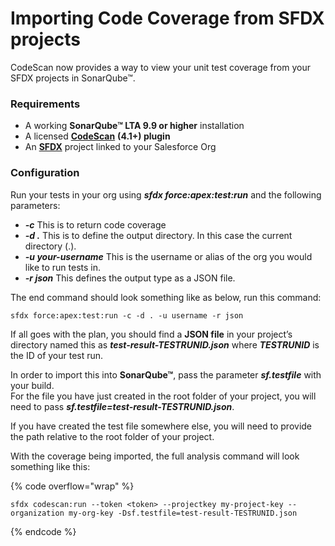 # Importing Code Coverage from SFDX projects

CodeScan now provides a way to view your unit test coverage from your SFDX projects in SonarQube™.

### Requirements <a href="#requirements" id="requirements"></a>

* A working **SonarQube™ LTA 9.9 or higher** installation
* A licensed [**CodeScan**](https://www.codescan.io/) **(4.1+) plugin**
* An [**SFDX**](https://knowledgebase.autorabit.com/codescan/docs/codescan-sfdx-plugin) project linked to your Salesforce Org

### Configuration <a href="#configuration" id="configuration"></a>

Run your tests in your org using _**sfdx force:apex:test:run**_ and the following parameters:

* _**-c**_ This is to return code coverage
* _**-d .**_ This is to define the output directory. In this case the current directory (.).
* _**-u your-username**_ This is the username or alias of the org you would like to run tests in.
* _**-r json**_ This defines the output type as a JSON file.

The end command should look something like as below, run this command:

```
sfdx force:apex:test:run -c -d . -u username -r json
```

If all goes with the plan, you should find a **JSON file** in your project’s directory named this as _**test-result-TESTRUNID.json**_ where _**TESTRUNID**_ is the ID of your test run.

In order to import this into **SonarQube™**, pass the parameter _**sf.testfile**_ with your build.\
For the file you have just created in the root folder of your project, you will need to pass _**sf.testfile=test-result-TESTRUNID.json**_.

If you have created the test file somewhere else, you will need to provide the path relative to the root folder of your project.

With the coverage being imported, the full analysis command will look something like this:

{% code overflow="wrap" %}
```
sfdx codescan:run --token <token> --projectkey my-project-key --organization my-org-key -Dsf.testfile=test-result-TESTRUNID.json
```
{% endcode %}
